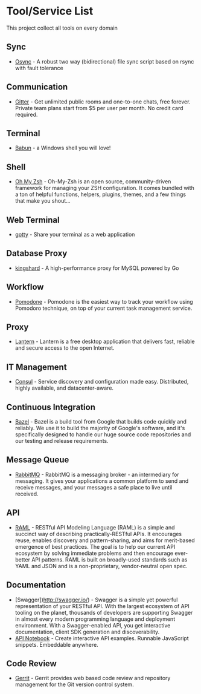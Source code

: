 # Tool/Service List
This project collect all tools on every domain

## Sync
- [Osync](https://github.com/deajan/osync) - A robust two way (bidirectional) file sync script based on rsync with fault tolerance

## Communication
- [Gitter](https://gitter.im/) - Get unlimited public rooms and one-to-one chats, free forever. Private team plans start from $5 per user per month. No credit card required.

## Terminal
- [Babun](http://babun.github.io/) - a Windows shell you will love!

## Shell
- [Oh My Zsh](http://ohmyz.sh/) - Oh-My-Zsh is an open source, community-driven framework for managing your ZSH configuration. It comes bundled with a ton of helpful functions, helpers, plugins, themes, and a few things that make you shout...

## Web Terminal
- [gotty](https://github.com/yudai/gotty) - Share your terminal as a web application

## Database Proxy
- [kingshard](https://github.com/flike/kingshard) - A high-performance proxy for MySQL powered by Go

## Workflow
- [Pomodone](http://pomodoneapp.com/) - Pomodone is the easiest way to track your workflow using Pomodoro technique, on top of your current task management service.

## Proxy
- [Lantern](https://getlantern.org/) - Lantern is a free desktop application that delivers fast, reliable and secure access to the open Internet.

## IT Management
- [Consul](https://www.consul.io/) - Service discovery and configuration made easy. Distributed, highly available, and datacenter-aware.

## Continuous Integration
- [Bazel](http://bazel.io/) - Bazel is a build tool from Google that builds code quickly and reliably. We use it to build the majority of Google's software, and it's specifically designed to handle our huge source code repositories and our testing and release requirements.

## Message Queue
- [RabbitMQ](https://www.rabbitmq.com/) - RabbitMQ is a messaging broker - an intermediary for messaging. It gives your applications a common platform to send and receive messages, and your messages a safe place to live until received.

## API
- [RAML](http://raml.org/) - RESTful API Modeling Language (RAML) is a simple and succinct way of describing practically-RESTful APIs. It encourages reuse, enables discovery and pattern-sharing, and aims for merit-based emergence of best practices. The goal is to help our current API ecosystem by solving immediate problems and then encourage ever-better API patterns. RAML is built on broadly-used standards such as YAML and JSON and is a non-proprietary, vendor-neutral open spec.

## Documentation
- [Swagger])http://swagger.io/) - Swagger is a simple yet powerful representation of your RESTful API. With the largest ecosystem of API tooling on the planet, thousands of developers are supporting Swagger in almost every modern programming language and deployment environment. With a Swagger-enabled API, you get interactive documentation, client SDK generation and discoverability.
- [API Notebook](https://api-notebook.anypoint.mulesoft.com/) - Create interactive API examples. Runnable JavaScript snippets. Embeddable anywhere.

## Code Review
- [Gerrit](https://www.gerritcodereview.com/) - Gerrit provides web based code review and repository management for the Git version control system.

